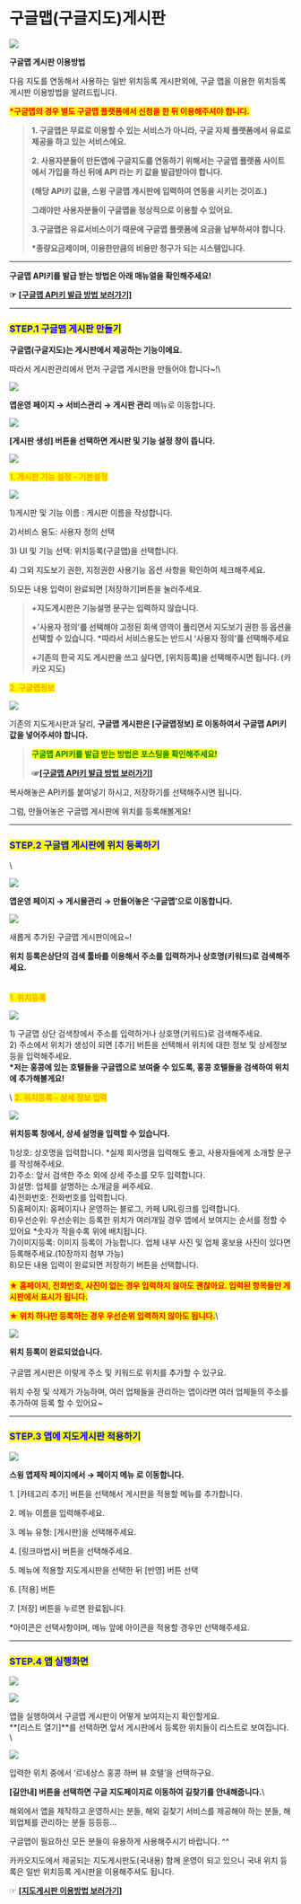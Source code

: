 # 구글맵(구글지도)게시판

![](https://wp.swing2app.co.kr/wp-content/uploads/2018/09/%EA%B5%AC%EA%B8%80%EB%A7%B5%EA%B2%8C%EC%8B%9C%ED%8C%90%EC%A0%9C%EB%AA%A9.png)

**구글맵 게시판 이용방법**

다음 지도를 연동해서 사용하는 일반 위치등록 게시판외에, 구글 맵을 이용한 위치등록 게시판 이용방법을 알려드립니다.

<mark style="color:red;">**\*구글맵의 경우 별도 구글맵 플랫폼에서 신청을 한 뒤 이용해주셔야 합니다.**</mark>

> **1. 구글맵은 무료로 이용할 수 있는 서비스가 아니라, 구글 자체 플랫폼에서 유료로 제공을 하고 있는 서비스에요.**
>
> **2. 사용자분들이 만든앱에 구글지도를 연동하기 위해서는 구글맵 플랫폼 사이트에서 가입을 하신 뒤에 API 라는 키 값을 발급받아야 합니다.**
>
> **(해당 API키 값을, 스윙 구글맵 게시판에 입력하여 연동을 시키는 것이죠.)**
>
> **그래야만 사용자분들이 구글맵을 정상적으로 이용할 수 있어요.**&#x20;
>
> **3.구글맵은 유료서비스이기 때문에 구글맵 플랫폼에 요금을 납부하셔야 합니다.**&#x20;
>
> &#x20;**\*종량요금제이며, 이용한만큼의 비용만 청구가 되는 시스템입니다.**

****

**구글맵 API키를 발급 받는 방법은 아래 매뉴얼을 확인해주세요!**

**☞** [**\[구글맵 API키 발급 방법 보러가기\]**](https://wp.swing2app.co.kr/knowledgebase/googlemap-apikey/)

***

### <mark style="color:blue;">**STEP.1 구글맵 게시판 만들기**</mark>

**구글맵(구글지도)는 게시판에서 제공하는 기능이에요.**

따라서 게시판관리에서 먼저 구글맵 게시판을 만들어야 합니다\~!\


![](https://wp.swing2app.co.kr/wp-content/uploads/2018/09/%EC%A7%80%EB%8F%84%EA%B2%8C%EC%8B%9C%ED%8C%90NEW3.png)

**앱운영 페이지 → 서비스관리 → 게시판 관리** 메뉴로 이동합니다.

![](https://wp.swing2app.co.kr/wp-content/uploads/2018/09/%EA%B5%AC%EA%B8%80%EB%A7%B5%EA%B2%8C%EC%8B%9C%ED%8C%90NEW3.png)

**\[게시판 생성] 버튼을 선택하면 게시판 및 기능 설정 창이 뜹니다.**

![](https://wp.swing2app.co.kr/wp-content/uploads/2018/09/%EC%BA%A1%EC%B2%98-3.png)

<mark style="color:orange;">**1. 게시판 기능 설정 – 기본설정**</mark>

![](https://wp.swing2app.co.kr/wp-content/uploads/2018/09/%EA%B5%AC%EA%B8%80%EB%A7%B5NEW1.png)

1\)게시판 및 기능 이름 : 게시판 이름을 작성합니다.

2\)서비스 용도: 사용자 정의 선택&#x20;

3\) UI 및 기능 선택: 위치등록(구글맵)을 선택합니다.

4\) 그외 지도보기 권한, 지정권한 사용기능 옵션 사항을 확인하여 체크해주세요.

5\)모든 내용 입력이 완료되면 \[저장하기]버튼을 눌러주세요.

> **+지도게시판은 기능설명 문구는 입력하지 않습니다.**
>
> **+’사용자 정의’를 선택해야 고정된 회색 영역이 풀리면서 지도보기 권한 등 옵션을 선택할 수 있습니다. \*따라서 서비스용도는 반드시 ‘사용자 정의’를 선택해주세요**
>
> **+기존의 한국 지도 게시판을 쓰고 싶다면, \[위치등록]을 선택해주시면 됩니다. (카카오 지도)**&#x20;

<mark style="color:orange;">**2. 구글맵정보**</mark>

![](https://wp.swing2app.co.kr/wp-content/uploads/2018/09/%EA%B5%AC%EA%B8%80%EB%A7%B5NEW2.png)

기존의 지도게시판과 달리, **구글맵 게시판은 \[구글맵정보] 로 이동하여서 구글맵 API키 값을 넣어주셔야 합니다.**&#x20;

> <mark style="color:green;">**구글맵 API키를 발급 받는 방법은 포스팅을 확인해주세요!**</mark>
>
> **☞**[**\[구글맵 API키 발급 방법 보러가기\]**](https://wp.swing2app.co.kr/knowledgebase/googlemap-apikey/)

복사해놓은 API키를 붙여넣기 하시고, 저장하기를 선택해주시면 됩니다.

그럼, 만들어놓은 구글맵 게시판에 위치를 등록해볼게요!

***

### <mark style="color:blue;">**STEP.2 구글맵 게시판에 위치 등록하기**</mark>

\


![](https://wp.swing2app.co.kr/wp-content/uploads/2018/09/%EA%B5%AC%EA%B8%80%EB%A7%B5NEW3.png)

**앱운영 페이지 → 게시물관리 → 만들어놓은 ‘구글맵’으로 이동합니다.**

&#x20;

![](https://s3.ap-northeast-2.amazonaws.com/swing2bucket/resource/image/help/51a8e3013f81df9afadb15d789beda23.png)

새롭게 추가된 구글맵 게시판이에요\~!

**위치 등록은상단의 검색 툴바를 이용해서 주소를 입력하거나 상호명(키워드)로 검색해주세요.** \
\
\
<mark style="color:orange;"></mark><mark style="color:orange;">**1. 위치등록**</mark>

![](https://s3.ap-northeast-2.amazonaws.com/swing2bucket/resource/image/help/841c42c62a09604b2610bc127ef81550.png)

1\) 구글맵 상단 검색창에서 주소를 입력하거나 상호명(키워드)로 검색해주세요. \
2\) 주소에서 위치가 생성이 되면 \[추가] 버튼을 선택해서 위치에 대한 정보 및 상세정보 등을 입력해주세요.\
**\*저는 홍콩에 있는 호텔들을 구글맵으로 보여줄 수 있도록, 홍콩 호텔들을 검색하여 위치에 추가해볼게요!**

<mark style="color:orange;"></mark>\ <mark style="color:orange;"></mark><mark style="color:orange;">**2. 위치등록 – 상세 정보 입력**</mark>

![](https://s3.ap-northeast-2.amazonaws.com/swing2bucket/resource/image/help/4e14559916f7948acc9333f8485ba1f4.png)

**위치등록 창에서, 상세 설명을 입력할 수 있습니다.**

1\)상호: 상호명을 입력합니다. \*실제 회사명을 입력해도 좋고, 사용자들에게 소개할 문구를 작성해주세요.\
2\)주소: 앞서 검색한 주소 외에 상세 주소를 모두 입력합니다.\
3\)설명: 업체를 설명하는 소개글을 써주세요.\
4\)전화번호: 전화번호를 입력합니다.\
5\)홈페이지: 홈페이지나 운영하는 블로그, 카페 URL링크를 입력합니다.\
6\)우선순위: 우선순위는 등록한 위치가 여러개일 경우 앱에서 보여지는 순서를 정할 수 있어요 \*숫자가 작을수록 위에 배치됩니다.\
7\)이미지등록: 이미지 등록이 가능합니다. 업체 내부 사진 및 업체 홍보용 사진이 있다면 등록해주세요.(10장까지 첨부 가능)\
8\)모든 내용 입력이 완료되면 저장하기 버튼을 선택합니다.\
\
<mark style="color:red;"></mark><mark style="color:red;">**★ 홈페이지, 전화번호, 사진이 없는 경우 입력하지 않아도 괜찮아요. 입력된 항목들만 게시판에서 표시가 됩니다.**</mark>&#x20;

<mark style="color:red;">**★ 위치 하나만 등록하는 경우 우선순위 입력하지 않아도 됩니다.**</mark>\


&#x20;

![](https://s3.ap-northeast-2.amazonaws.com/swing2bucket/resource/image/help/6fc4aa61212f866fd8044a36f77d2c57.png)

**위치 등록이 완료되었습니다.**\
\
구글맵 게시판은 이렇게 주소 및 키워드로 위치를 추가할 수 있구요.

위치 수정 및 삭제가 가능하며, 여러 업체들을 관리하는 앱이라면 여러 업체들의 주소를 추가하여 등록 할 수 있어요\~

***

### <mark style="color:blue;">**STEP.3 앱에 지도게시판 적용하기**</mark>

![](https://wp.swing2app.co.kr/wp-content/uploads/2018/09/%EC%A7%80%EB%8F%84%EA%B2%8C%EC%8B%9C%ED%8C%90NEW1.png)

**스윙 앱제작 페이지에서 →  페이지 메뉴 로 이동합니다.**&#x20;

1\. \[카테고리 추가] 버튼을 선택해서 게시판을 적용할 메뉴를 추가합니다.&#x20;

2\. 메뉴 이름을 입력해주세요.

3\. 메뉴 유형: \[게시판]을 선택해주세요.

4\. \[링크마법사] 버튼을 선택해주세요.

5\. 메뉴에 적용할 지도게시판을 선택한 뒤 \[반영] 버튼 선택

6\. \[적용] 버튼

7\. \[저장] 버튼을 누르면 완료됩니다.

\*아이콘은 선택사항이며, 메뉴 앞에 아이콘을 적용할 경우만 선택해주세요.&#x20;

***

### <mark style="color:blue;">**STEP.4 앱 실행화면**</mark>

![](https://s3.ap-northeast-2.amazonaws.com/swing2bucket/resource/image/help/c16e6d52ae519aefccb0b73ff3fb7bb7.png)

![](https://s3.ap-northeast-2.amazonaws.com/swing2bucket/resource/image/help/307bfd14b7ef1a1033355eccfdba48b5.png)

앱을 실행하여서 구글맵 게시판이 어떻게 보여지는지 확인할게요.\
**\[리스트 열기]**를 선택하면 앞서 게시판에서 등록한 위치들이 리스트로 보여집니다. \


![](https://s3.ap-northeast-2.amazonaws.com/swing2bucket/resource/image/help/4b02fd1d10f6647c5eb89e9ed06dacd6.png)

입력한 위치 중에서 ‘르네상스 홍콩 하버 뷰 호텔’을 선택하구요.

**\[길안내] 버튼을 선택하면 구글 지도페이지로 이동하여 길찾기를 안내해줍니다.**\


해외에서 앱을 제작하고 운영하시는 분들, 해외 길찾기 서비스를 제공해야 하는 분들, 해외업체를 관리하는 분들 등등등…

구글맵이 필요하신 모든 분들이 유용하게 사용해주시기 바랍니다. ^^

카카오지도에서 제공되는 지도게시판도(국내용) 함께 운영이 되고 있으니 국내 위치 등록은 일반 위치등록 게시판을 이용해주셔도 됩니다.

☞ [**\[지도게시판 이용방법 보러가기\]**](map-board.md)
